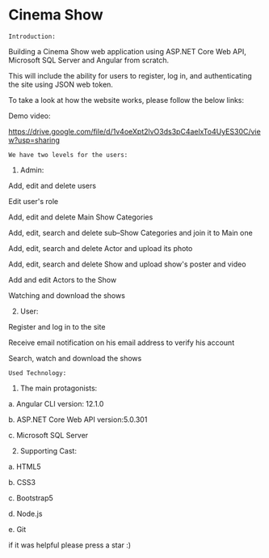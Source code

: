 # Cinema Show
 	Introduction:
Building a Cinema Show web application using ASP.NET Core Web API, Microsoft SQL Server and Angular from scratch.

This will include the ability for users to register, log in, and authenticating the site using JSON web token.

To take a look at how the website works, please follow the below links:

Demo video:

https://drive.google.com/file/d/1v4oeXpt2lvO3ds3pC4aelxTo4UyES30C/view?usp=sharing

 	We have two levels for the users:
1.	Admin:

Add, edit and delete users

Edit user's role

Add, edit and delete Main Show Categories

Add, edit, search and delete sub–Show Categories and join it to Main one

Add, edit, search and delete Actor and upload its photo

Add, edit, search and delete Show and upload show's poster and video

Add and edit Actors to the Show

Watching and download the shows

2.	User:

Register and log in to the site

Receive email notification on his email address to verify his account

Search, watch and download the shows



 	Used Technology:
  
 1.	The main protagonists:

  a.	Angular CLI version: 12.1.0

  b.	ASP.NET Core Web API version:5.0.301

  c.	Microsoft SQL Server

2.	Supporting Cast:

  a.	HTML5

  b.	CSS3

  c.	Bootstrap5

  d.	Node.js

  e.	Git

if it was helpful please press a star :)

